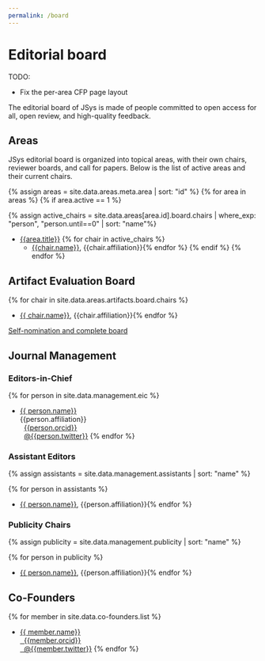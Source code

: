 ```yaml
---
permalink: /board
---
```


# Editorial board

TODO: 

- Fix the per-area CFP page layout

The editorial board of JSys is made of people committed to open access for all, open review, and high-quality feedback.

## Areas

JSys editorial board is organized into topical areas, with their own chairs, reviewer boards, and call for papers. Below is the list of active areas and their current chairs.

<!-- I tried compacting with <summary> but it is not supported by Jekyll by default. Here is how it can be done if we really want it.:
http://movb.de/jekyll-details-support.html -->

<!-- Loop through all areas -->
{% assign areas = site.data.areas.meta.area | sort: "id" %}
{% for area in areas %}
{% if area.active == 1 %}

{% assign active_chairs = site.data.areas[area.id].board.chairs | where_exp: "person", "person.until==0" | sort: "name"%}

- [{{area.title}}](/cfp_{{area.id}}/)
{% for chair in active_chairs %}
  - [{{chair.name}}]({{chair.webpage}}), {{chair.affiliation}}{% endfor %}
{% endif %}
{% endfor %}<!-- Loop through all areas -->

## Artifact Evaluation Board

{% for chair in site.data.areas.artifacts.board.chairs %}
- [{{ chair.name}}]({{chair.webpage}}), {{chair.affiliation}}{% endfor %}

[Self-nomination and complete board](/cfp_artifacts/)

## Journal Management

### Editors-in-Chief

{% for person in site.data.management.eic %}
- [{{ person.name}}]({{person.webpage}})  
    {{person.affiliation}}  
    <i class="fab fa-orcid"></i>   &nbsp; [{{person.orcid}}](https://orcid.org/{{person.orcid}})  
    <i class="fab fa-twitter"></i> &nbsp; [@{{person.twitter}}](https://twitter.com/{{person.twitter}})
{% endfor %}

### Assistant Editors

{% assign assistants = site.data.management.assistants | sort: "name" %}

{% for person in assistants %}
- [{{ person.name}}]({{person.webpage}}), {{person.affiliation}}{% endfor %}

### Publicity Chairs

{% assign publicity = site.data.management.publicity | sort: "name" %}

{% for person in publicity %}
- [{{ person.name}}]({{person.webpage}}), {{person.affiliation}}{% endfor %}

## Co-Founders

{% for member in site.data.co-founders.list %}
- [{{ member.name}}]({{member.webpage}})  
    [<i class="fab fa-orcid"></i>   &nbsp; {{member.orcid}}](https://orcid.org/{{member.orcid}})  
    [<i class="fab fa-twitter"></i> &nbsp; @{{member.twitter}}](https://twitter.com/{{member.twitter}})
{% endfor %}